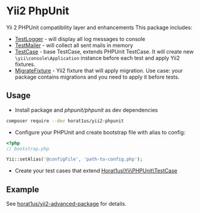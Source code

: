 # Yii2 PhpUnit
Yii 2 PHPUnit compatibility layer and enhancements
This package includes:
- [TestLogger](./src/TestLogger.php) - will display all log messages to console
- [TestMailer](./src/TestMailer.php) - will collect all sent mails in memory
- [TestCase](./src/TestCase.php) - base TestCase, extends PHPUnit TestCase.
It will create new `\yii\console\Application` instance before each test and apply Yii2 fixtures.
- [MigrateFixture](./src/MigrateFixture.php) - Yii2 fixture that will apply migration.
Use case: your package contains migrations and you need to apply it before tests.

## Usage
- Install package and *phpunit/phpunit* as dev dependencies
```bash
composer require --dev horat1us/yii2-phpunit
```
- Configure your PHPUnit and create bootstrap file with alias to config:
```php
<?php
// bootstrap.php

Yii::setAlias('@configFile', 'path-to-config.php');
```
- Create your test cases that extend [Horat1us\Yii\PHPUnit\TestCase](./src/TestCase.php)

## Example
See [horat1us/yii2-advanced-package](https://github.com/Horat1us/yii2-advanced-package) for details.
